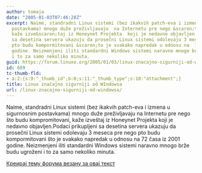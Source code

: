 ```yaml
---
author: tomaja
date: "2005-01-03T07:46:28Z"
excerpt: Naime, standradni Linux sistemi (bez ikakvih patch-eva i izmena u sigurnosnim
  postavkama) mnogo duže preživljavaju  na Internetu pre nego &scaron;to budu kompromitovani,
  kaže izve&scaron;taj iz Honeynet Projekta  koji je nedavno objavljen.Podaci prikupljeni
  sa desetina servera ukazuju da prosečni Linux sistemi odolevaju 3 meseca pre nego
  pto budu kompormitovani &scaron;to je svakako napredak u odnosu na  72 časa iz 2001
  godine. Neizmenjeni iliti standardni Windows sistemi naravno mnogo brže budu ugroženi
  i to za samo nekoliko minuta.
guid: https://forum.linuxo.org/2005/01/03/linux-znacajno-sigurniji-od-windowsa/
id: 689
tc-thumb-fld:
- a:2:{s:9:"_thumb_id";b:0;s:11:"_thumb_type";s:10:"attachment";}
title: Linux značajno sigurniji od WIndowsa
url: /linux-znacajno-sigurniji-od-windowsa/
---
```

Naime, standradni Linux sistemi (bez ikakvih patch-eva i izmena u sigurnosnim postavkama) mnogo duže preživljavaju na Internetu pre nego &scaron;to budu kompromitovani, kaže izve&scaron;taj iz Honeynet Projekta koji je nedavno objavljen.Podaci prikupljeni sa desetina servera ukazuju da prosečni Linux sistemi odolevaju 3 meseca pre nego pto budu kompormitovani &scaron;to je svakako napredak u odnosu na 72 časa iz 2001 godine. Neizmenjeni iliti standardni Windows sistemi naravno mnogo brže budu ugroženi i to za samo nekoliko minuta.<!--break-->

[Креирај тему форума везану за овај текст](https://linuxo.org/nova-tema-na-forumu/?se_pid=689)
